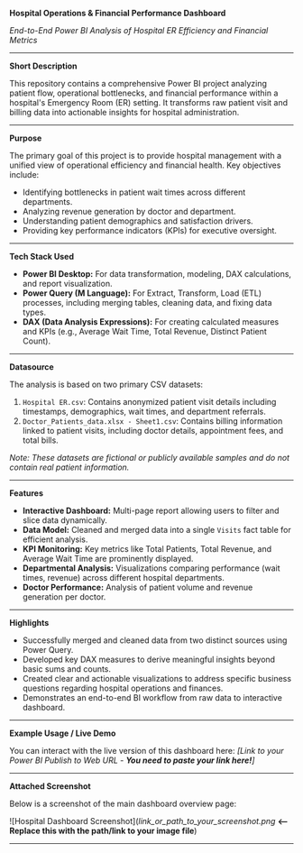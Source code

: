 **Hospital Operations & Financial Performance Dashboard**

*End-to-End Power BI Analysis of Hospital ER Efficiency and Financial Metrics*

---

**Short Description**

This repository contains a comprehensive Power BI project analyzing patient flow, operational bottlenecks, and financial performance within a hospital's Emergency Room (ER) setting. It transforms raw patient visit and billing data into actionable insights for hospital administration.

---

**Purpose**

The primary goal of this project is to provide hospital management with a unified view of operational efficiency and financial health. Key objectives include:
* Identifying bottlenecks in patient wait times across different departments.
* Analyzing revenue generation by doctor and department.
* Understanding patient demographics and satisfaction drivers.
* Providing key performance indicators (KPIs) for executive oversight.

---

**Tech Stack Used**

* **Power BI Desktop:** For data transformation, modeling, DAX calculations, and report visualization.
* **Power Query (M Language):** For Extract, Transform, Load (ETL) processes, including merging tables, cleaning data, and fixing data types.
* **DAX (Data Analysis Expressions):** For creating calculated measures and KPIs (e.g., Average Wait Time, Total Revenue, Distinct Patient Count).

---

**Datasource**

The analysis is based on two primary CSV datasets:
1.  `Hospital ER.csv`: Contains anonymized patient visit details including timestamps, demographics, wait times, and department referrals.
2.  `Doctor_Patients_data.xlsx - Sheet1.csv`: Contains billing information linked to patient visits, including doctor details, appointment fees, and total bills.

*Note: These datasets are fictional or publicly available samples and do not contain real patient information.*

---

**Features**

* **Interactive Dashboard:** Multi-page report allowing users to filter and slice data dynamically.
* **Data Model:** Cleaned and merged data into a single `Visits` fact table for efficient analysis.
* **KPI Monitoring:** Key metrics like Total Patients, Total Revenue, and Average Wait Time are prominently displayed.
* **Departmental Analysis:** Visualizations comparing performance (wait times, revenue) across different hospital departments.
* **Doctor Performance:** Analysis of patient volume and revenue generation per doctor.

---

**Highlights**

* Successfully merged and cleaned data from two distinct sources using Power Query.
* Developed key DAX measures to derive meaningful insights beyond basic sums and counts.
* Created clear and actionable visualizations to address specific business questions regarding hospital operations and finances.
* Demonstrates an end-to-end BI workflow from raw data to interactive dashboard.

---

**Example Usage / Live Demo**

You can interact with the live version of this dashboard here:
*[Link to your Power BI Publish to Web URL - **You need to paste your link here!**]*

---

**Attached Screenshot**

Below is a screenshot of the main dashboard overview page:

![Hospital Dashboard Screenshot](*link_or_path_to_your_screenshot.png* **<-- Replace this with the path/link to your image file**)

---
